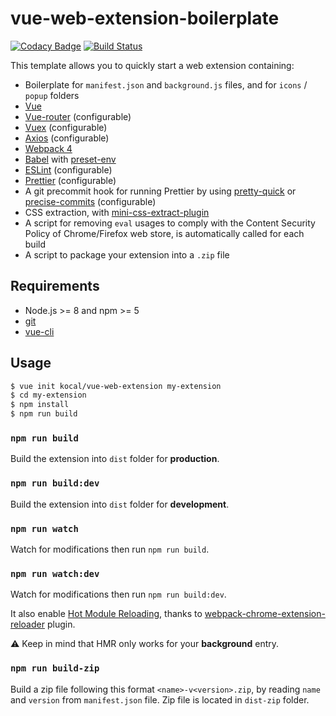 # vue-web-extension-boilerplate

[![Codacy Badge](https://api.codacy.com/project/badge/Grade/74679ac90f1d4479976f418b2faecb3a)](https://app.codacy.com/app/kocal/vue-web-extension?utm_source=github.com&utm_medium=referral&utm_content=Kocal/vue-web-extension&utm_campaign=Badge_Grade_Settings)
[![Build Status](https://travis-ci.org/Kocal/vue-web-extension.svg?branch=master)](https://travis-ci.org/Kocal/vue-web-extension)

This template allows you to quickly start a web extension containing:

- Boilerplate for `manifest.json` and `background.js` files, and for `icons` / `popup` folders
- [Vue](https://github.com/vuejs/vue)
- [Vue-router](https://github.com/vuejs/vue-router) (configurable)
- [Vuex](https://github.com/vuejs/vuex) (configurable)
- [Axios](https://github.com/axios/axios) (configurable)
- [Webpack 4](https://github.com/webpack/webpack)
- [Babel](https://github.com/babel/babel) with [preset-env](https://github.com/babel/babel/tree/master/packages/babel-preset-env)
- [ESLint](https://github.com/eslint/eslint) (configurable)
- [Prettier](https://github.com/prettier/prettier) (configurable)
- A git precommit hook for running Prettier by using [pretty-quick](https://github.com/azz/pretty-quick) or [precise-commits](https://github.com/nrwl/precise-commits) (configurable)
- CSS extraction, with [mini-css-extract-plugin](https://github.com/webpack-contrib/mini-css-extract-plugin)
- A script for removing `eval` usages to comply with the Content Security Policy of Chrome/Firefox web store, is automatically called for each build
- A script to package your extension into a `.zip` file

## Requirements

- Node.js >= 8 and npm >= 5
- [git](https://git-scm.com)
- [vue-cli](https://github.com/vuejs/vue-cli)

## Usage

```bash
$ vue init kocal/vue-web-extension my-extension
$ cd my-extension
$ npm install
$ npm run build
```

### `npm run build` 

Build the extension into `dist` folder for **production**.

### `npm run build:dev` 

Build the extension into `dist` folder for **development**.

### `npm run watch`

Watch for modifications then run `npm run build`.

### `npm run watch:dev`

Watch for modifications then run `npm run build:dev`.

It also enable [Hot Module Reloading](https://webpack.js.org/concepts/hot-module-replacement), thanks to [webpack-chrome-extension-reloader](https://github.com/rubenspgcavalcante/webpack-chrome-extension-reloader) plugin. 

:warning: Keep in mind that HMR only works for your **background** entry.

### `npm run build-zip`

Build a zip file following this format `<name>-v<version>.zip`, by reading `name` and `version` from `manifest.json` file.
Zip file is located in `dist-zip` folder.

